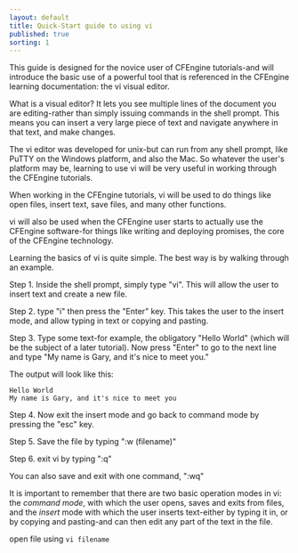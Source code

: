 ```yaml
---
layout: default
title: Quick-Start guide to using vi
published: true
sorting: 1
---
```



This guide is designed for the novice user of CFEngine tutorials-and will introduce the basic
use of a powerful tool that is referenced in the CFEngine learning documentation: the vi visual editor.

What is a visual editor? It lets you see multiple lines of the document you are editing-rather than
simply issuing commands in the shell prompt. This means you can insert a very large piece of text
and navigate anywhere in that text, and make changes.

The vi editor was developed for unix-but can run from any shell prompt, like PuTTY on the Windows platform,
and also the Mac. So whatever the user's platform may be, learning to use vi will be very useful in working
through the CFEngine tutorials.

When working in the CFEngine tutorials, vi will be used to do things like open files, insert text,
save files, and many other functions.

vi will also be used when the CFEngine user starts to actually use the CFEngine software-for things
like writing and deploying promises, the core of the CFEngine technology.

Learning the basics of vi is quite simple. The best way is by walking through an example.

Step 1. Inside the shell prompt, simply type "vi". This will allow the user to insert text and create a new file.

Step 2. type "i" then press the "Enter" key. This takes the user to the insert mode, and allow typing in text or copying and pasting.

Step 3. Type some text-for example, the  obligatory "Hello World" (which will be the subject of a later tutorial).
Now press "Enter" to go to the next line and type "My name is Gary, and it's nice to meet you."

The output will look like this:

```output
Hello World
My name is Gary, and it's nice to meet you
```

Step 4. Now exit the insert mode and go back to command mode by pressing the "esc" key.

Step 5. Save the file by typing ":w (filename)"

Step 6. exit vi by typing ":q"

You can also save and exit with one command, ":wq"

It is important to remember that there are two basic operation modes in vi: the _command mode_, with which the user opens, saves and
exits from files, and the _insert_ mode with which the user inserts text-either by typing it in, or by copying and pasting-and can
then edit any part of the text in the file.

open file using `vi filename`
